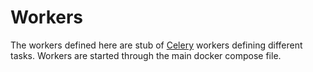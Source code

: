 # Workers

The workers defined here are stub of [Celery](https://docs.celeryq.dev/) workers defining
different tasks. Workers are started through the main docker compose file.